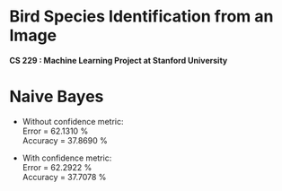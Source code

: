 Bird Species Identification from an Image
=========================

<b>CS 229 : Machine Learning Project at Stanford University</b>

Naive Bayes
=====

- Without confidence metric:  
Error = 62.1310 %  
Accuracy = 37.8690 %

- With confidence metric:  
Error = 62.2922 %  
Accuracy = 37.7078 %
